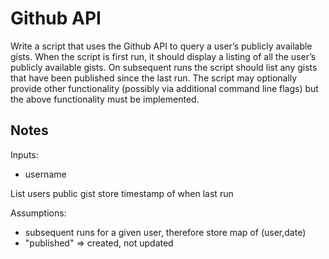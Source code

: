 # Github API

Write a script that uses the Github API to query a user’s publicly available gists. When the script is first run, it should display a listing of all the user’s publicly available gists. On subsequent runs the script should list any gists that have been published since the last run. The script may optionally provide other functionality (possibly via additional command line flags) but the above functionality must be implemented.

## Notes

Inputs:
- username

List users public gist
store timestamp of when last run

Assumptions:
- subsequent runs for a given user, therefore store map of (user,date)
- "published" => created, not updated